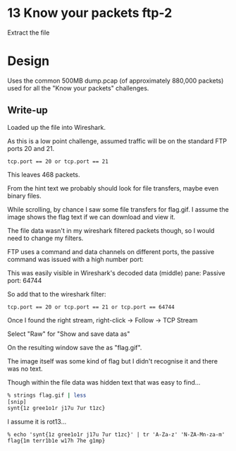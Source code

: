 # 13 Know your packets ftp-2

Extract the file

# Design

Uses the common 500MB dump.pcap (of approximately 880,000 packets) used for all the "Know your packets" challenges.

## Write-up
Loaded up the file into Wireshark.

As this is a low point challenge, assumed traffic will be on the standard FTP ports 20 and 21.

```
tcp.port == 20 or tcp.port == 21
```

This leaves 468 packets.

From the hint text we probably should look for file transfers, maybe even binary files.

While scrolling, by chance I saw some file transfers for flag.gif. I assume the
image shows the flag text if we can download and view it.

The file data wasn't in my wireshark filtered packets though, so I would need to change my filters.

FTP uses a command and data channels on different ports, the passive command was issued with a high number port:

This was easily visible in Wireshark's decoded data (middle) pane: Passive port: 64744

So add that to the wireshark filter:

```
tcp.port == 20 or tcp.port == 21 or tcp.port == 64744
```

Once I found the right stream, right-click -> Follow -> TCP Stream

Select "Raw" for "Show and save data as"

On the resulting window save the as "flag.gif".

The image itself was some kind of flag but I didn't recognise it and there was no text.

Though within the file data was hidden text that was easy to find...

```bash
% strings flag.gif | less
[snip]
synt{1z gree1o1r j17u 7ur t1zc}
```

I assume it is rot13...

```
% echo 'synt{1z gree1o1r j17u 7ur t1zc}' | tr 'A-Za-z' 'N-ZA-Mn-za-m'
flag{1m terr1b1e w17h 7he g1mp}
```
